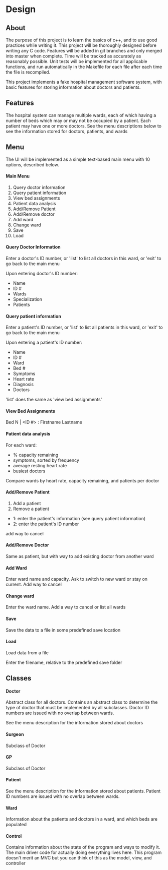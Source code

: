 # Design

## About

The purpose of this project is to learn the basics of c++, and to use good practices while writing it.
This project will be thoroughly designed before writing any C code.
Features will be added in git branches and only merged into master when complete.
Time will be tracked as accurately as reasonably possible.
Unit tests will be implemented for all applicable functions, and run automatically in the Makefile for each file after each 
time the file is recompiled.

This project implements a fake hospital management software system, with basic features for storing information about doctors
and patients.

## Features

The hospital system can manage multiple wards, each of which having a number of beds 
which may or may not be occupied by a patient. Each patient may have one or more doctors.
See the menu descriptions below to see the information stored for doctors, patients, and wards

## Menu

The UI will be implemented as a simple text-based main menu with 10 options, described below. 

#### Main Menu

1. Query doctor information
2. Query patient information
3. View bed assignments
4. Patient data analysis
5. Add/Remove Patient
6. Add/Remove doctor
7. Add ward
8. Change ward
9. Save
10. Load

#### Query Doctor Information

Enter a doctor's ID number, or 'list' to list all doctors in this ward, or 'exit' to go back to the main menu

Upon entering doctor's ID number:

- Name
- ID #
- Wards
- Specialization
- Patients

#### Query patient information

Enter a patient's ID number, or 'list' to list all patients in this ward, or 'exit' to go back to the main menu

Upon entering a patient's ID number:

- Name
- ID #
- Ward
- Bed #
- Symptoms
- Heart rate
- Diagnosis
- Doctors

'list' does the same as 'view bed assignments'

#### View Bed Assignments

Bed N | <ID #> : Firstname Lastname

#### Patient data analysis

For each ward: 
  - % capacity remaining
  - symptoms, sorted by frequency
  - average resting heart rate
  - busiest doctors
  
Compare wards by heart rate, capacity remaining, and patients per doctor

#### Add/Remove Patient

1. Add a patient
2. Remove a patient

- 1: enter the patient's information (see query patient information)
- 2: enter the patient's ID number

add way to cancel

#### Add/Remove Doctor

Same as patient, but with way to add existing doctor from another ward

#### Add Ward

Enter ward name and capacity. Ask to switch to new ward or stay on current. Add way to cancel

#### Change ward

Enter the ward name. Add a way to cancel or list all wards

#### Save

Save the data to a file in some predefined save location

#### Load

Load data from a file

Enter the filename, relative to the predefined save folder

## Classes

#### Doctor

Abstract class for all doctors. Contains an abstract class to determine the type of doctor that must be implemented by all
subclasses. Doctor ID numbers are issued with no overlap between wards.

See the menu description for the information stored about doctors

#### Surgeon

Subclass of Doctor

#### GP

Subclass of Doctor

#### Patient

See the menu description for the information stored about patients.
Patient ID numbers are issued with no overlap between wards.

#### Ward 

Information about the patients and doctors in a ward, and which beds are populated

#### Control

Contains information about the state of the program and ways to modify it. The main driver code for actually doing
everything lives here. This program doesn't merit an MVC but you can think of this as the model, view, and controller
